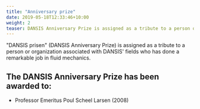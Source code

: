 ```yaml
---
title: "Anniversary prize"
date: 2019-05-18T12:33:46+10:00
weight: 2
teaser: DANSIS Anniversary Prize is assigned as a tribute to a person or organization associated with DANSIS' fields who has done a remarkable job in fluid mechanics.
---
```


"DANSIS prisen" (DANSIS Anniversary Prize) is assigned as a tribute to a person or organization associated with DANSIS' fields who has done a remarkable job in fluid mechanics.

## The DANSIS Anniversary Prize has been awarded to:

- Professor Emeritus Poul Scheel Larsen (2008)